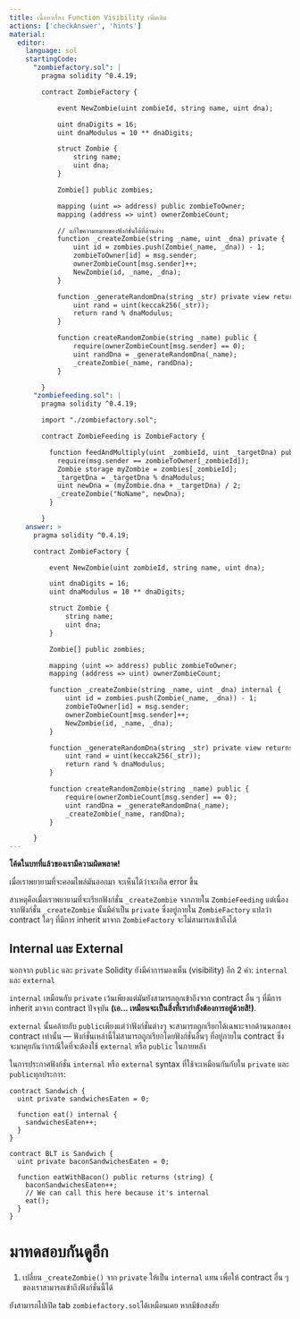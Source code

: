 ```yaml
---
title: เนื้อหาเรื่อง Function Visibility เพิ่มเติม
actions: ['checkAnswer', 'hints']
material:
  editor:
    language: sol
    startingCode:
      "zombiefactory.sol": |
        pragma solidity ^0.4.19;

        contract ZombieFactory {

            event NewZombie(uint zombieId, string name, uint dna);

            uint dnaDigits = 16;
            uint dnaModulus = 10 ** dnaDigits;

            struct Zombie {
                string name;
                uint dna;
            }

            Zombie[] public zombies;

            mapping (uint => address) public zombieToOwner;
            mapping (address => uint) ownerZombieCount;

            // แก้ไขความหมายของฟังก์ชั่นได้ที่ด้านล่าง
            function _createZombie(string _name, uint _dna) private {
                uint id = zombies.push(Zombie(_name, _dna)) - 1;
                zombieToOwner[id] = msg.sender;
                ownerZombieCount[msg.sender]++;
                NewZombie(id, _name, _dna);
            }

            function _generateRandomDna(string _str) private view returns (uint) {
                uint rand = uint(keccak256(_str));
                return rand % dnaModulus;
            }

            function createRandomZombie(string _name) public {
                require(ownerZombieCount[msg.sender] == 0);
                uint randDna = _generateRandomDna(_name);
                _createZombie(_name, randDna);
            }

        }
      "zombiefeeding.sol": |
        pragma solidity ^0.4.19;

        import "./zombiefactory.sol";

        contract ZombieFeeding is ZombieFactory {

          function feedAndMultiply(uint _zombieId, uint _targetDna) public {
            require(msg.sender == zombieToOwner[_zombieId]);
            Zombie storage myZombie = zombies[_zombieId];
            _targetDna = _targetDna % dnaModulus;
            uint newDna = (myZombie.dna + _targetDna) / 2;
            _createZombie("NoName", newDna);
          }

        }
    answer: >
      pragma solidity ^0.4.19;

      contract ZombieFactory {

          event NewZombie(uint zombieId, string name, uint dna);

          uint dnaDigits = 16;
          uint dnaModulus = 10 ** dnaDigits;

          struct Zombie {
              string name;
              uint dna;
          }

          Zombie[] public zombies;

          mapping (uint => address) public zombieToOwner;
          mapping (address => uint) ownerZombieCount;

          function _createZombie(string _name, uint _dna) internal {
              uint id = zombies.push(Zombie(_name, _dna)) - 1;
              zombieToOwner[id] = msg.sender;
              ownerZombieCount[msg.sender]++;
              NewZombie(id, _name, _dna);
          }

          function _generateRandomDna(string _str) private view returns (uint) {
              uint rand = uint(keccak256(_str));
              return rand % dnaModulus;
          }

          function createRandomZombie(string _name) public {
              require(ownerZombieCount[msg.sender] == 0);
              uint randDna = _generateRandomDna(_name);
              _createZombie(_name, randDna);
          }

      }
---
```


**โค้ดในบทที่แล้วของเรามีความผิดพลาด!**

เมื่อเราพยายามที่จะคอมไพล์มันออกมา จะเห็นได้ว่าจะเกิด error ขึ้น

สาเหตุคือเมื่อเราพยายามที่จะเรียกฟังก์ชั่น `_createZombie` จากภายใน `ZombieFeeding` แต่เนื่องจากฟังก์ชั่น `_createZombie` นั้นมีค่าเป็น `private` ซึ่งอยู่ภายใน `ZombieFactory` แปลว่า contract ใดๆ ที่มีการ inherit มาจาก `ZombieFactory` จะไม่สามารถเข้าถึงได้

## Internal และ External

นอกจาก `public` และ `private` Solidity ยังมีค่าการมองเห็น (visibility) อีก 2 ค่า: `internal` และ `external`

`internal` เหมือนกับ `private` เว้นเพียงแต่มันยังสามารถถูกเข้าถึงจาก contract อื่น ๆ ที่มีการ inherit มาจาก contract ปัจจุบัน **(เอ... เหมือนจะเป็นสิ่งที่เรากำลังต้องการอยู่ด้วยสิ!)**.

`external` นั้นคล้ายกับ `public`เพียงแต่ว่าฟังก์ชั่นต่างๆ จะสามารถถูกเรียกได้เฉพาะจากด้านนอกของ contract เท่านั้น — ฟังก์ชั่นเหล่านี้ไม่สามารถถูกเรียกโดยฟังก์ชั่นอื่นๆ ที่อยู่ภายใน contract ซึ่งจะมาคุยกันว่ากรณีใดที่จะต้องใช้ `external` หรือ `public` ในภายหลัง

ในการประกาศฟังก์ชั่น `internal` หรือ `external`  syntax ที่ใช้จะเหมือนกันกับใน `private` และ `public`ทุกประการ:

```
contract Sandwich {
  uint private sandwichesEaten = 0;

  function eat() internal {
    sandwichesEaten++;
  }
}

contract BLT is Sandwich {
  uint private baconSandwichesEaten = 0;

  function eatWithBacon() public returns (string) {
    baconSandwichesEaten++;
    // We can call this here because it's internal
    eat();
  }
}
```

# มาทดสอบกันดูอีก

1. เปลี่ยน `_createZombie()` จาก `private` ให้เป็น `internal` แทน เพื่อให้ contract อื่น ๆ ของเราสามารถเข้าถึงฟังก์ชั่นนี้ได้

  ยังสามารถไปเปิด tab `zombiefactory.sol`ได้เหมือนเคย หากมีข้อสงสัย
